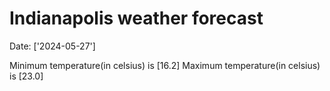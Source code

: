 # Indianapolis weather forecast 
Date: ['2024-05-27'] 

Minimum temperature(in celsius) is [16.2] 
Maximum temperature(in celsius) is [23.0]
